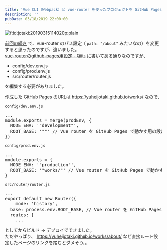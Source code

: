 ```yaml
---
title: 'Vue CLI（Webpack）と vue-router を使ったプロジェクトを GitHub Pages で公開する'
description: ''
pubDate: 03/18/2019 22:00:00
---
```


<p><span itemscope itemtype="http://schema.org/Photograph"><img src="/images/hatena/20190315114020.png" alt="f:id:jotaki:20190315114020p:plain" title="f:id:jotaki:20190315114020p:plain" class="hatena-fotolife" itemprop="image"></span></p>

<p><a href="https://yuheijotaki.hatenablog.com/entry/2019/03/15/220000">前回の続き</a> で、vue-router のパス設定（ <code>path: "/about"</code> みたいなの）を変更すると思ったのですが、違いました。<br/>
<a href="https://qiita.com/uriuriuriu/items/dc5ece0189c518c2e046">vue-routerのgithub-pages用設定 - Qiita</a> に書いてある通りなのですが、</p>

<ul>
<li>config/dev.env.js</li>
<li>config/prod.env.js</li>
<li>src/router/router.js</li>
</ul>

<p>を編集する必要がありました。</p>

<p>作成した GitHub Pages のURLは <a href="https://yuheijotaki.github.io/works/">https://yuheijotaki.github.io/works/</a> なので、</p>

<p><code>config/dev.env.js</code></p>

<pre class="code lang-javascript" data-lang="javascript" data-unlink>...
module.exports = merge(prodEnv, <span class="synIdentifier">{</span>
  NODE_ENV: <span class="synConstant">'&quot;development&quot;'</span>,
  ROOT_BASE: <span class="synConstant">'&quot;&quot;'</span> <span class="synComment">// Vue router を GitHub Pages で動かす用の設定</span>
<span class="synIdentifier">}</span>)
</pre>

<p><code>config/prod.env.js</code></p>

<pre class="code lang-javascript" data-lang="javascript" data-unlink>...
module.exports = <span class="synIdentifier">{</span>
  NODE_ENV: <span class="synConstant">'&quot;production&quot;'</span>,
  ROOT_BASE: <span class="synConstant">'&quot;works/&quot;'</span> <span class="synComment">// Vue router を GitHub Pages で動かす用の設定</span>
<span class="synIdentifier">}</span>
</pre>

<p><code>src/router/router.js</code></p>

<pre class="code lang-javascript" data-lang="javascript" data-unlink>...
<span class="synStatement">export</span> <span class="synStatement">default</span> <span class="synStatement">new</span> Router(<span class="synIdentifier">{</span>
    mode: <span class="synConstant">'history'</span>,
  base: process.env.ROOT_BASE, <span class="synComment">// Vue router を GitHub Pages で動かす用の設定</span>
  routes: <span class="synIdentifier">[</span>
    ...
</pre>

<p>としてからビルド → デプロイでできました。<br/>
ただやっぱり、 <a href="https://yuheijotaki.github.io/works/about/">https://yuheijotaki.github.io/works/about/</a> など直接ルート設定したページのリンクを踏むとダメそう。。</p>
